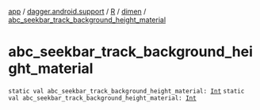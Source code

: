 [app](../../../index.md) / [dagger.android.support](../../index.md) / [R](../index.md) / [dimen](index.md) / [abc_seekbar_track_background_height_material](./abc_seekbar_track_background_height_material.md)

# abc_seekbar_track_background_height_material

`static val abc_seekbar_track_background_height_material: `[`Int`](https://kotlinlang.org/api/latest/jvm/stdlib/kotlin/-int/index.html)
`static val abc_seekbar_track_background_height_material: `[`Int`](https://kotlinlang.org/api/latest/jvm/stdlib/kotlin/-int/index.html)